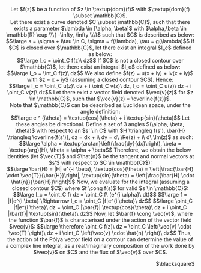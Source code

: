 <p align = 'center'>
    Let $f(z)$ be a function of $z \in \textup{dom}(f)$ with $\textup{dom}(f) \subset \mathbb{C}$.<br />
    Let there exist a curve denoted $C \subset \mathbb{C}$, such that there exists a parameter $\lambda \in [\alpha, \beta]$ with $\alpha,\beta \in \mathbb{R} \cup \\\{ -\infty, \infty \\\}$ such that $C$ is described as below:<br />
    $$\large s = \sigma + i\tau \in C, \sigma = f(\lambda), \tau = g(\lambda)$$
    If $C$ is closed over $\mathbb{C}$, let there exist an integral $I_c$ defined as below:<br />
    $$\large I_c = \oint_C f(z)\ dz$$
    If $C$ is not a closed contour over $\mathbb{C}$, let there exist an integral $I_o$ defined as below:<br />
    $$\large I_o = \int_C f(z)\ dz$$
    We also define $f(z) = u(x + iy) + iv(x + iy)$ with $z = x + iy$ (assuming a closed contour $C$). Hence:<br />
    $$\large I_c = \oint_C u(z)\ dz + i \oint_C v(z)\ dz, I_o = \oint_C u(z)\ dz + i \oint_C v(z)\ dz$$
    Let there exist a vector field denoted $\vec{v}(z)$ for $z \in \mathbb{C}$, such that $\vec{v}(z) = \overline{f(z)}$. <br />
    Note that $\mathbb{C}$ can be described as Euclidean space, under the angle definition:<br />
    $$\large e ^ {i\theta} = \textup{cos}(\theta) + i \textup{sin}(\theta)$$
    Let these angles be directional. Define a set of 3 angles $(\alpha, \beta, \theta)$ with respect to an $s' \in C$ with $H \triangleq f(s'), \bar{H} \triangleq \overline{f(s')}, dz = dx + i\ dy = d\ \Re(z) + i\ d\ \Im(z)$ as such:<br />
    $$\large \alpha = \textup{arctan}\left(\frac{dy}{dx}\right), \beta = \textup{arg}(H), \theta = \alpha + \beta$$
    Therefore, we obtain the below identities (let $\vec{T}$ and $\hat{n}$ be the tangent and normal vectors at $s'$ with respect to $C \in \mathbb{C}$):<br />
    $$\large \bar{H} = |H| e^{-i \beta}, \textup{cos}(\theta) = \left|\frac{\bar{H} \cdot \vec{T}}{\bar{H}}\right|, \textup{sin}(\theta) = \left|\frac{\bar{H} \cdot \hat{n}}{\bar{H}}\right|$$
    Now, we evaluate for the integral (assuming a closed contour $C$) where $f \cong f(s)$ for valid $s \in \mathbb{C}$:<br />
    $$\large I_c = \oint_C f\ dz = \oint_C f\ (e^{i \alpha}\ dt)$$
    $$\large f = |f|e^{i \beta} \Rightarrow I_c = \oint_C |f|e^{i \theta}\ dz$$
    $$\large \oint_C |f|e^{i \theta}\ dz = \oint_C |\bar{f}| \textup{cos}(\theta)\ dz + i \oint_C |\bar{f}| \textup{sin}(\theta)\ dz$$
    Now, let $\bar{f} \cong \vec{v}$, where the function $\bar{f}$ is characterised under the action of the vector field $\vec{v}$:
    $$\large \therefore \oint_C f(z)\ dz = \oint_C \left(\vec{v} \cdot \vec{T} \right)\ dz + i \oint_C \left(\vec{v} \cdot \hat{n} \right)\ dz$$
    Thus, the action of the Pólya vector field on a contour can determine the value of a complex line integral, as a real/imaginary composition of the work done by $\vec{v}$ on $C$ and the flux of $\vec{v}$ over $C$.<br />
</p>
<p align = 'right'>
    $\blacksquare$
</p>
